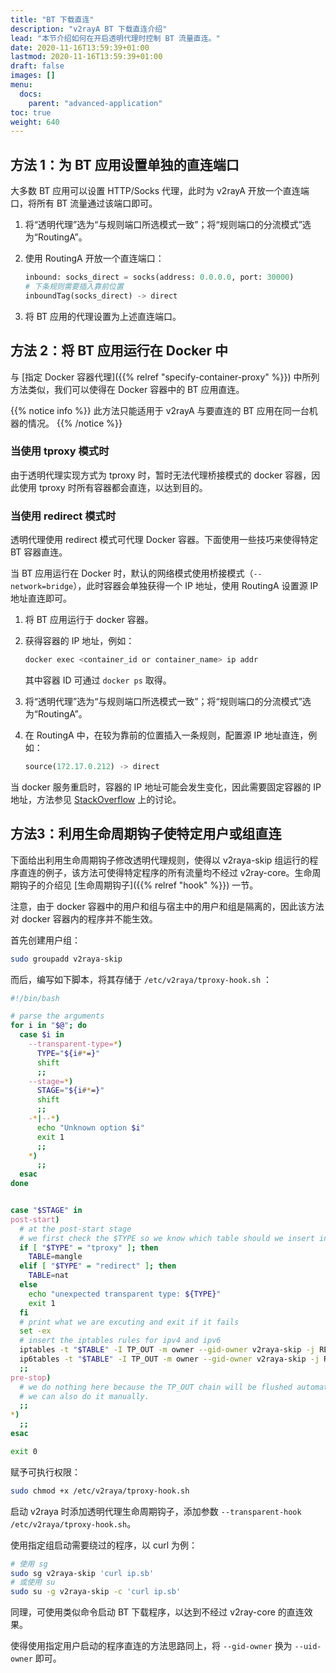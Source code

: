 ```yaml
---
title: "BT 下载直连"
description: "v2rayA BT 下载直连介绍"
lead: "本节介绍如何在开启透明代理时控制 BT 流量直连。"
date: 2020-11-16T13:59:39+01:00
lastmod: 2020-11-16T13:59:39+01:00
draft: false
images: []
menu:
  docs:
    parent: "advanced-application"
toc: true
weight: 640
---
```


## 方法 1：为 BT 应用设置单独的直连端口

大多数 BT 应用可以设置 HTTP/Socks 代理，此时为 v2rayA 开放一个直连端口，将所有 BT 流量通过该端口即可。

1. 将“透明代理”选为“与规则端口所选模式一致”；将“规则端口的分流模式”选为“RoutingA”。

2. 使用 RoutingA 开放一个直连端口：

   ```python
   inbound: socks_direct = socks(address: 0.0.0.0, port: 30000)
   # 下条规则需要插入靠前位置
   inboundTag(socks_direct) -> direct
   ```

3. 将 BT 应用的代理设置为上述直连端口。

## 方法 2：将 BT 应用运行在 Docker 中

与 [指定 Docker 容器代理]({{% relref "specify-container-proxy" %}}) 中所列方法类似，我们可以使得在 Docker 容器中的 BT 应用直连。

{{% notice info %}}
此方法只能适用于 v2rayA 与要直连的 BT 应用在同一台机器的情况。
{{% /notice %}}

### 当使用 tproxy 模式时

由于透明代理实现方式为 tproxy 时，暂时无法代理桥接模式的 docker 容器，因此使用 tproxy 时所有容器都会直连，以达到目的。

### 当使用 redirect 模式时

透明代理使用 redirect 模式可代理 Docker 容器。下面使用一些技巧来使得特定 BT 容器直连。

当 BT 应用运行在 Docker 时，默认的网络模式使用桥接模式（`--network=bridge`），此时容器会单独获得一个 IP 地址，使用 RoutingA 设置源 IP 地址直连即可。

1. 将 BT 应用运行于 docker 容器。

2. 获得容器的 IP 地址，例如：

   ```bash
   docker exec <container_id or container_name> ip addr
   ```

   其中容器 ID 可通过 `docker ps` 取得。

3. 将“透明代理”选为“与规则端口所选模式一致”；将“规则端口的分流模式”选为“RoutingA”。

4. 在 RoutingA 中，在较为靠前的位置插入一条规则，配置源 IP 地址直连，例如：

   ```python
   source(172.17.0.212) -> direct
   ```

当 docker 服务重启时，容器的 IP 地址可能会发生变化，因此需要固定容器的 IP 地址，方法参见 [StackOverflow](https://stackoverflow.com/questions/27937185/assign-static-ip-to-docker-container) 上的讨论。

## 方法3：利用生命周期钩子使特定用户或组直连

下面给出利用生命周期钩子修改透明代理规则，使得以 v2raya-skip 组运行的程序直连的例子，该方法可使得特定程序的所有流量均不经过 v2ray-core。生命周期钩子的介绍见 [生命周期钩子]({{% relref "hook" %}}) 一节。

注意，由于 docker 容器中的用户和组与宿主中的用户和组是隔离的，因此该方法对 docker 容器内的程序并不能生效。

首先创建用户组：

```bash
sudo groupadd v2raya-skip
```

而后，编写如下脚本，将其存储于 `/etc/v2raya/tproxy-hook.sh` ：

```bash
#!/bin/bash

# parse the arguments
for i in "$@"; do
  case $i in
    --transparent-type=*)
      TYPE="${i#*=}"
      shift
      ;;
    --stage=*)
      STAGE="${i#*=}"
      shift
      ;;
    -*|--*)
      echo "Unknown option $i"
      exit 1
      ;;
    *)
      ;;
  esac
done


case "$STAGE" in
post-start)
  # at the post-start stage
  # we first check the $TYPE so we know which table should we insert into
  if [ "$TYPE" = "tproxy" ]; then
    TABLE=mangle
  elif [ "$TYPE" = "redirect" ]; then
    TABLE=nat
  else
    echo "unexpected transparent type: ${TYPE}"
    exit 1
  fi
  # print what we are excuting and exit if it fails
  set -ex
  # insert the iptables rules for ipv4 and ipv6
  iptables -t "$TABLE" -I TP_OUT -m owner --gid-owner v2raya-skip -j RETURN
  ip6tables -t "$TABLE" -I TP_OUT -m owner --gid-owner v2raya-skip -j RETURN
  ;;
pre-stop)
  # we do nothing here because the TP_OUT chain will be flushed automatically by v2rayA.
  # we can also do it manually.
  ;;
*)
  ;;
esac

exit 0
```

赋予可执行权限：

```bash
sudo chmod +x /etc/v2raya/tproxy-hook.sh
```

启动 v2raya 时添加透明代理生命周期钩子，添加参数 `--transparent-hook /etc/v2raya/tproxy-hook.sh`。

使用指定组启动需要绕过的程序，以 curl 为例：

```bash
# 使用 sg
sudo sg v2raya-skip 'curl ip.sb'
# 或使用 su
sudo su -g v2raya-skip -c 'curl ip.sb'
```

同理，可使用类似命令启动 BT 下载程序，以达到不经过 v2ray-core 的直连效果。

使得使用指定用户启动的程序直连的方法思路同上，将 `--gid-owner` 换为 `--uid-owner` 即可。
